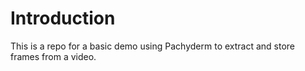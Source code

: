 # Introduction
This is a repo for a basic demo using Pachyderm to extract and store frames from a video.
